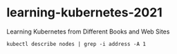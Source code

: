 # learning-kubernetes-2021
Learning Kubernetes from Different Books and Web Sites

```
kubectl describe nodes | grep -i address -A 1
```